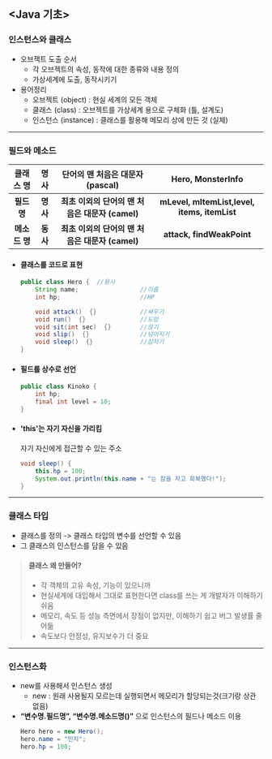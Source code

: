 ## <Java 기초>
### 인스턴스와 클래스
- 오브젝트 도출 순서
   * 각 오브젝트의 속성, 동작에 대한 종류와 내용 정의
   * 가상세계에 도출, 동작시키기
- 용어정리
   - 오브젝트 (object) : 현실 세계의 모든 객체
   - 클래스 (class) : 오브젝트를 가상세계 용으로 구체화 (틀, 설계도)
   - 인스턴스 (instance) : 클래스를 활용해 메모리 상에 만든 것 (실체)

***

### 필드와 메소드
|   클래스 명   |   명사   |      단어의 맨 처음은 대문자 (pascal)      |              Hero, MonsterInfo               |
|:---------:|:------:|:--------------------------------:|:--------------------------------------------:|
| **필드 명**  | **명사** | **최초 이외의 단어의 맨 처음은 대문자 (camel)** | **mLevel, mItemList,level, items, itemList** |
| **메소드 명** | **동사** | **최초 이외의 단어의 맨 처음은 대문자 (camel)** |          **attack, findWeakPoint**           |
 
- #### 클래스를 코드로 표현
    ```java
    public class Hero {  //용사
        String name;                 //이름
        int hp;                      //HP
  
        void attack()  {}            //싸우기
        void run()  {}               //도망 
        void sit(int sec)  {}        //앉기
        void slip()  {}              //넘어지기 
        void sleep()  {}             //잠자기
    }
  ```

- #### 필드를 상수로 선언
    ```java
    public class Kinoko {
        int hp;
        final int level = 10;
    }
    ```
  
- #### 'this'는 자기 자신을 가리킴
    자기 자신에게 접근할 수 있는 주소
    ```java
    void sleep() {
        this.hp = 100;
        System.out.println(this.name + "는 잠을 자고 회복했다!");
    }
    ```
  
 ***

### 클래스 타입
- 클래스를 정의 -> 클래스 타입의 변수를 선언할 수 있음
- 그 클래스의 인스턴스를 담을 수 있음

> #### 클래스 왜 만들어?
> - 각 객체의 고유 속성, 기능이 있으니까
> - 현실세계에 대입해서 그대로 표현한다면 class를 쓰는 게 개발자가 이해하기 쉬움
> - 메모리, 속도 등 성능 측면에서 장점이 없지만, 이해하기 쉽고 버그 발생률 줄어듦
> - 속도보다 안정성, 유지보수가 더 중요

***

### 인스턴스화
+ new를 사용해서 인스턴스 생성
  + new : 원래 사용될지 모르는데 실행되면서 메모리가 할당되는것(크기랑 상관 없음)
+ **“변수명.필드명”, “변수명.메소드명()”** 으로 인스턴스의 필드나 메소드 이용
    ```java
    Hero hero = new Hero();
    hero.name = "민지";
    hero.hp = 100;
    ```

